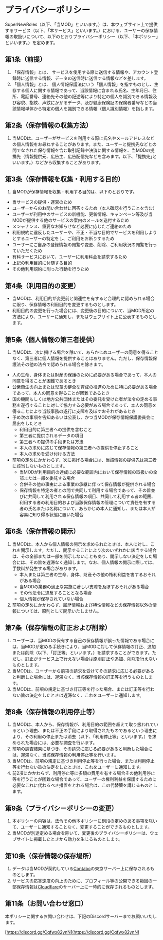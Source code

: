 # プライバシーポリシー

SuperNewRoles（以下、「当MOD」といいます。）は、本ウェブサイト上で提供するサービス（以下、「本サービス」といいます。）における、ユーザーの保存情報の取扱いについて、以下のとおりプライバシーポリシー（以下、「本ポリシー」といいます。）を定めます。
## 第1条（前提）
1. 「保存情報」とは、 サービスを使用する際に送信する情報や、アカウント登録時に送信する情報、データの送信時に送信する情報などを差します。
2. 「個人情報」とは、 個人情報保護法にいう「個人情報」を指すものとし、生存する個人に関する情報であって、当該情報に含まれる氏名、生年月日、住所、電話番号、連絡先その他の記述等により特定の個人を識別できる情報及び容貌、指紋、声紋にかかるデータ、及び健康保険証の保険者番号などの当該情報単体から特定の個人を識別できる情報（個人識別情報）を指します。
## 第2条（保存情報の収集方法）
1. 当MODは、ユーザーがサービスを利用する際に氏名やメールアドレスなどの個人情報をお尋ねすることがあります。また、ユーザーと提携先などとの間でなされた保存情報を含む取引記録や決済に関する情報を、当MODの提携先（情報提供元、広告主、広告配信先などを含みます。以下、｢提携先｣といいます。）などから収集することがあります。
## 第3条（保存情報を収集・利用する目的）
1. 当MODが保存情報を収集・利用する目的は、以下のとおりです。
  - 当サービスの提供・運営のため
  - ユーザーからのお問い合わせに回答するため（本人確認を行うことを含む）
  - ユーザーが利用中のサービスの新機能、更新情報、キャンペーン等及び当MODが提供する他のサービスの案内のメールを送付するため
  - メンテナンス、重要なお知らせなど必要に応じたご連絡のため
  - 利用規約に違反したユーザーや、不正・不当な目的でサービスを利用しようとするユーザーの特定をし、ご利用をお断りするため
  - ユーザーにご自身の登録情報の閲覧や変更、削除、ご利用状況の閲覧を行っていただくため
  - 有料サービスにおいて、ユーザーに利用料金を請求するため
  - 上記の利用目的に付随する目的
  - その他利用規約に則った行動を行うため
## 第4条（利用目的の変更）
  - 当MODは、利用目的が変更前と関連性を有すると合理的に認められる場合に限り、保存情報の利用目的を変更するものとします。
  - 利用目的の変更を行った場合には、変更後の目的について、当MOD所定の方法により、ユーザーに通知し、またはウェブサイト上に公表するものとします。
## 第5条（個人情報の第三者提供）
1. 当MODは、次に掲げる場合を除いて、あらかじめユーザーの同意を得ることなく、第三者に個人情報を提供することはありません。ただし、保存情報保護法その他の法令で認められる場合を除きます。
  - 人の生命、身体または財産の保護のために必要がある場合であって、本人の同意を得ることが困難であるとき
  - 公衆衛生の向上または児童の健全な育成の推進のために特に必要がある場合であって、本人の同意を得ることが困難であるとき
  - 国の機関もしくは地方公共団体またはその委託を受けた者が法令の定める事務を遂行することに対して協力する必要がある場合であって、本人の同意を得ることにより当該事務の遂行に支障を及ぼすおそれがあるとき
  - 予め次の事項を告知あるいは公表し、かつ当MODが保存情報保護委員会に届出をしたとき
     - 利用目的に第三者への提供を含むこと
     - 第三者に提供されるデータの項目
     - 第三者への提供の手段または方法
     - 本人の求めに応じて保存情報の第三者への提供を停止すること
     - 本人の求めを受け付ける方法
  - 前項の定めにかかわらず、次に掲げる場合には、当該情報の提供先は第三者に該当しないものとします。
     - 当MODが利用目的の達成に必要な範囲内において保存情報の取扱いの全部または一部を委託する場合
     - 合併その他の事由による事業の承継に伴って保存情報が提供される場合
     - 保存情報を特定の者との間で共同して利用する場合であって、その旨並びに共同して利用される保存情報の項目、共同して利用する者の範囲、利用する者の利用目的および当該保存情報の管理について責任を有する者の氏名または名称について、あらかじめ本人に通知し、または本人が容易に知り得る状態に置いた場合
## 第6条（保存情報の開示）
1. 当MODは、本人から個人情報の開示を求められたときは、本人に対し、これを開示します。ただし、開示することにより次のいずれかに該当する場合は、その全部または一部を開示しないこともあり、開示しない決定をした場合には、その旨を遅滞なく通知します。なお、個人情報の開示に際しては、手数料が発生する場合があります。
     - 本人または第三者の生命、身体、財産その他の権利利益を害するおそれがある場合
     - 当MODの業務の適正な実施に著しい支障を及ぼすおそれがある場合
     - その他法令に違反することとなる場合
     - 個人情報が保存されていない場合
2. 前項の定めにかかわらず、履歴情報および特性情報などの保存情報以外の情報については、原則として開示いたしません。
## 第7条（保存情報の訂正および削除）
1. ユーザーは、当MODの保有する自己の保存情報が誤った情報である場合には、当MODが定める手続きにより、当MODに対して保存情報の訂正、追加または削除（以下、「訂正等」といいます。）を請求することができます。ただし、訂正がサービス上で行えない場合は原則訂正や追加、削除を行えないものとします。 
3. 当MODは、ユーザーから前項の請求を受けてその請求に応じる必要があると判断した場合には、遅滞なく、当該保存情報の訂正等を行うものとします。
4. 当MODは、前項の規定に基づき訂正等を行った場合、または訂正等を行わない旨の決定をしたときは遅滞なく、これをユーザーに通知します。
## 第8条（保存情報の利用停止等）
1. 当MODは、本人から、保存情報が、利用目的の範囲を超えて取り扱われているという理由、または不正の手段により取得されたものであるという理由により、その利用の停止または消去（以下、「利用停止等」といいます。）を求められた場合には、必要な調査を行います。
2. 前項の調査結果に基づき、その請求に応じる必要があると判断した場合には、遅滞なく、当該保存情報の利用停止等を行います。
3. 当MODは、前項の規定に基づき利用停止等を行った場合、または利用停止等を行わない旨の決定をしたときは、これをユーザーに通知します。
4. 前2項にかかわらず、利用停止等に多額の費用を有する場合その他利用停止等を行うことが困難な場合であって、ユーザーの権利利益を保護するために必要なこれに代わるべき措置をとれる場合は、この代替策を講じるものとします。
## 第9条（プライバシーポリシーの変更）
1. 本ポリシーの内容は、法令その他本ポリシーに別段の定めのある事項を除いて、ユーザーに通知することなく、変更することができるものとします。
2. 当MODが別途定める場合を除いて、変更後のプライバシーポリシーは、ウェブサイトに掲載したときから効力を生じるものとします。
## 第10条（保存情報の保存場所）
1. データは当MODが契約している[Contabo](https://contabo.com)の東京サーバー上に保存されるものとします。
2. サービスの応答速度の向上のために、プロフィール等の公開できる範囲の一部保存情報は[Cloudflare](https://www.cloudflare.com/ja-jp/)のサーバー上に一時的に保存されるものとします。
## 第11条（お問い合わせ窓口）
本ポリシーに関するお問い合わせは、下記のDiscordサーバーまでお願いいたします。

[https://discord.gg/Cqfwx82ynN](https://discord.gg/Cqfwx82ynN)
